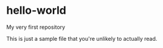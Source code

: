 # hello-world
My very first repository

This is just a sample file that you're unlikely to actually read.
